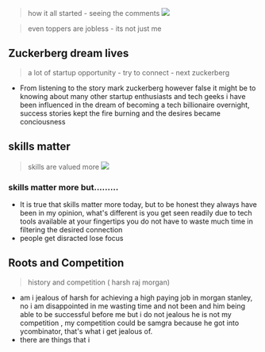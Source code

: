 
> how it all started  - seeing the comments
![](https://i.imgur.com/te0zME5.png)

> even toppers are jobless - its not just me 


## Zuckerberg dream lives 
> a lot of startup opportunity - try to connect - next zuckerberg
* From listening to the story mark zuckerberg   however false it might be to  knowing about many other startup enthusiasts and tech geeks i have been influenced in the dream of becoming a tech billionaire overnight, success stories kept the fire burning and the desires became conciousness 

## skills matter 

> skills are valued   more
![](https://i.imgur.com/lQ2RjlW.png) 

### skills matter more but.........
* It is true that skills matter more today, but to be honest they always have been in my opinion, what's different is you get seen readily due to tech tools available at your fingertips you do not have to waste much time in filtering the desired connection
* people get disracted lose focus 

## Roots and Competition
> history and competition ( harsh raj morgan) 
* am i jealous of harsh for achieving a high paying job in morgan stanley, no i am disappointed in me wasting time and not been and him being able to be successful before me but i do not jealous he is not my competition , my competition could be samgra  because he got into ycombinator, that's what i get jealous of.
*  there are things that i 